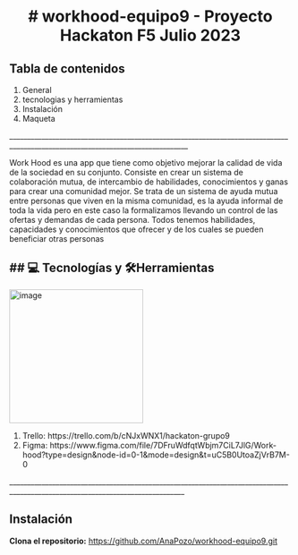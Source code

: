 <h1 align="center"> # workhood-equipo9 - Proyecto Hackaton F5 Julio 2023 </h1>

<h2>Tabla de contenidos</h2>

<ol> 
<li>General</li>
 <li>tecnologias y herramientas</li>
<li>Instalación</li>
<li>Maqueta</li>
 </ol>
________________________________________________________________________________________________________________________________
<p>Work Hood es una app que tiene como objetivo mejorar la calidad de vida de la sociedad en su conjunto. Consiste en crear un sistema  de colaboración mutua, de intercambio de habilidades, conocimientos y ganas para crear una comunidad mejor.
Se trata de un sistema de ayuda mutua entre personas que viven en la misma comunidad, es la ayuda informal de toda la vida pero en este caso la formalizamos llevando un control de las ofertas y demandas de cada persona. 
Todos tenemos habilidades, capacidades y conocimientos que ofrecer y de los cuales se pueden beneficiar otras personas
</p>

<h2> ## 💻 Tecnologías y 🛠Herramientas </h2>

<img width="239" alt="image" src="https://github.com/AnaPozo/workhood-equipo9/assets/132339878/594fb9de-3b1c-4351-8354-916e23bb3066">

<ol>
 <li>Trello: https://trello.com/b/cNJxWNX1/hackaton-grupo9</li>
<li>Figma: https://www.figma.com/file/7DFruWdfqtWbjm7CiL7JlG/Work-hood?type=design&node-id=0-1&mode=design&t=uC5B0UtoaZjVrB7M-0
</li> </ol>
_______________________________________________________________________________________________________________________________

<h2>Instalación </h2>

**Clona el repositorio:**
https://github.com/AnaPozo/workhood-equipo9.git











